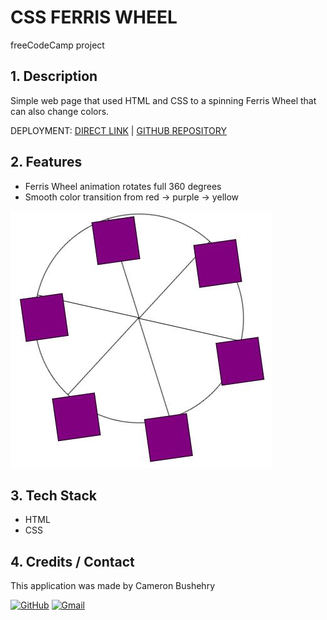 # CSS FERRIS WHEEL
freeCodeCamp project

## 1. Description
Simple web page that used HTML and CSS to a spinning Ferris Wheel that can also change colors.

DEPLOYMENT:
 [DIRECT LINK](https://cbushehry.github.io/ferris-wheel/) | [GITHUB REPOSITORY](https://github.com/cbushehry/ferris-wheel)

## 2. Features
 * Ferris Wheel animation rotates full 360 degrees
 * Smooth color transition from red -> purple -> yellow

 ![solar-system homepage](assets/images/ferris-wheel.jpg)

## 3. Tech Stack
 * HTML
 * CSS

## 4. Credits / Contact
This application was made by Cameron Bushehry

  [![GitHub](https://img.shields.io/badge/github-%23121011.svg?style=for-the-badge&logo=github&logoColor=white)](https://github.com/cbushehry)
  [![Gmail](https://img.shields.io/badge/Gmail-D14836?style=for-the-badge&logo=gmail&logoColor=white)](mailto:c.bushehry@gmail.com)

